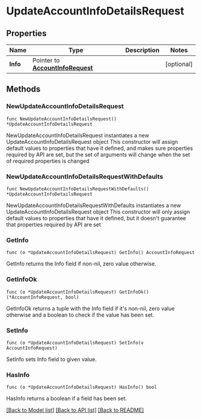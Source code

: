 # UpdateAccountInfoDetailsRequest

## Properties

Name | Type | Description | Notes
------------ | ------------- | ------------- | -------------
**Info** | Pointer to [**AccountInfoRequest**](AccountInfoRequest.md) |  | [optional] 

## Methods

### NewUpdateAccountInfoDetailsRequest

`func NewUpdateAccountInfoDetailsRequest() *UpdateAccountInfoDetailsRequest`

NewUpdateAccountInfoDetailsRequest instantiates a new UpdateAccountInfoDetailsRequest object
This constructor will assign default values to properties that have it defined,
and makes sure properties required by API are set, but the set of arguments
will change when the set of required properties is changed

### NewUpdateAccountInfoDetailsRequestWithDefaults

`func NewUpdateAccountInfoDetailsRequestWithDefaults() *UpdateAccountInfoDetailsRequest`

NewUpdateAccountInfoDetailsRequestWithDefaults instantiates a new UpdateAccountInfoDetailsRequest object
This constructor will only assign default values to properties that have it defined,
but it doesn't guarantee that properties required by API are set

### GetInfo

`func (o *UpdateAccountInfoDetailsRequest) GetInfo() AccountInfoRequest`

GetInfo returns the Info field if non-nil, zero value otherwise.

### GetInfoOk

`func (o *UpdateAccountInfoDetailsRequest) GetInfoOk() (*AccountInfoRequest, bool)`

GetInfoOk returns a tuple with the Info field if it's non-nil, zero value otherwise
and a boolean to check if the value has been set.

### SetInfo

`func (o *UpdateAccountInfoDetailsRequest) SetInfo(v AccountInfoRequest)`

SetInfo sets Info field to given value.

### HasInfo

`func (o *UpdateAccountInfoDetailsRequest) HasInfo() bool`

HasInfo returns a boolean if a field has been set.


[[Back to Model list]](../README.md#documentation-for-models) [[Back to API list]](../README.md#documentation-for-api-endpoints) [[Back to README]](../README.md)


